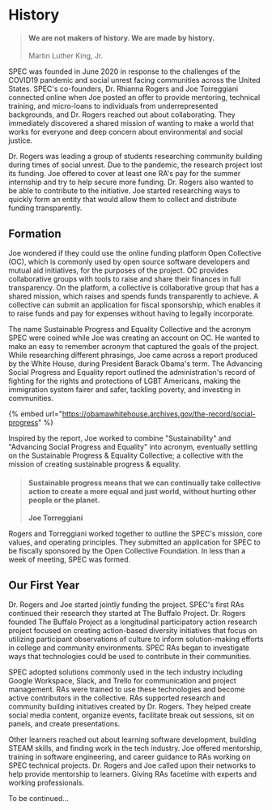 # History

> #### We are not makers of history. We are made by history.
>
> Martin Luther King, Jr.

SPEC was founded in June 2020 in response to the challenges of the COVID19 pandemic and social unrest facing communities across the United States. SPEC's co-founders, Dr. Rhianna Rogers and Joe Torreggiani connected online when Joe posted an offer to provide mentoring, technical training, and micro-loans to individuals from underrepresented backgrounds, and Dr. Rogers reached out about collaborating. They immediately discovered a shared mission of wanting to make a world that works for everyone and deep concern about environmental and social justice.

Dr. Rogers was leading a group of students researching community building during times of social unrest. Due to the pandemic, the research project lost its funding. Joe offered to cover at least one RA's pay for the summer internship and try to help secure more funding. Dr. Rogers also wanted to be able to contribute to the initiative. Joe started researching ways to quickly form an entity that would allow them to collect and distribute funding transparently.

## Formation

Joe wondered if they could use the online funding platform Open Collective (OC), which is commonly used by open source software developers and mutual aid initiatives, for the purposes of the project. OC provides collaborative groups with tools to raise and share their finances in full transparency. On the platform, a collective is collaborative group that has a shared mission, which raises and spends funds transparently to achieve. A collective can submit an application for fiscal sponsorship, which enables it to raise funds and pay for expenses without having to legally incorporate.

The name Sustainable Progress and Equality Collective and the acronym SPEC were coined while Joe was creating an account on OC. He wanted to make an easy to remember acronym that captured the goals of the project. While researching different phrasings, Joe came across a report produced by the White House, during President Barack Obama's term. The Advancing Social Progress and Equality report outlined the administration's record of fighting for the rights and protections of LGBT Americans, making the immigration system fairer and safer, tackling poverty, and investing in communities.

{% embed url="https://obamawhitehouse.archives.gov/the-record/social-progress" %}

Inspired by the report, Joe worked to combine "Sustainability" and "Advancing Social Progress and Equality" into acronym, eventually settling on the Sustainable Progress & Equality Collective; a collective with the mission of creating sustainable progress & equality.

> #### **Sustainable progress means that we can continually take collective action to create a more equal and just world, without hurting other people or the planet.**
>
> **Joe Torreggiani**

Rogers and Torreggiani worked together to outline the SPEC's mission, core values, and operating principles. They submitted an application for SPEC to be fiscally sponsored by the Open Collective Foundation. In less than a week of meeting, SPEC was formed.

## Our First Year

Dr. Rogers and Joe started jointly funding the project. SPEC's first RAs continued their research they started at The Buffalo Project. Dr. Rogers founded The Buffalo Project as a longitudinal participatory action research project focused on creating action-based diversity initiatives that focus on utilizing participant observations of culture to inform solution-making efforts in college and community environments. SPEC RAs began to investigate ways that technologies could be used to contribute in their communities.

SPEC adopted solutions commonly used in the tech industry including Google Workspace, Slack, and Trello for communication and project management. RAs were trained to use these technologies and become active contributors in the collective. RAs supported research and community building initiatives created by Dr. Rogers. They helped create social media content, organize events, facilitate break out sessions, sit on panels, and create presentations.

Other learners reached out about learning software development, building STEAM skills, and finding work in the tech industry. Joe offered mentorship, training in software engineering, and career guidance to RAs working on SPEC technical projects. Dr. Rogers and Joe called upon their networks to help provide mentorship to learners. Giving RAs facetime with experts and working professionals.

To be continued...
